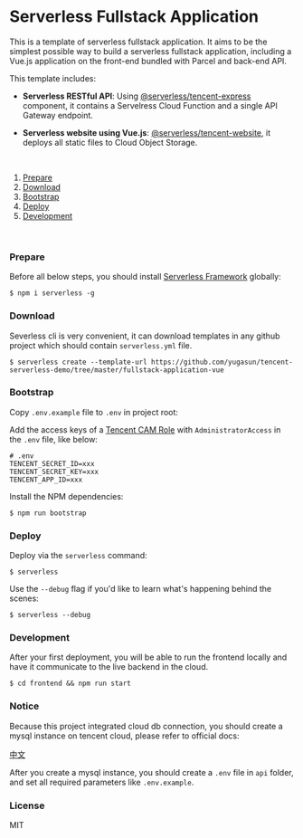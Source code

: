 # Serverless Fullstack Application

This is a template of serverless fullstack application. It aims to be the simplest possible way to build a serverless fullstack application, including a Vue.js application on the front-end bundled with Parcel and back-end API.

This template includes:

- **Serverless RESTful API**: Using [@serverless/tencent-express](https://github.com/serverless-components/tencent-express) component, it contains a Servelress Cloud Function and a single API Gateway endpoint.

- **Serverless website using Vue.js**: [@serverless/tencent-website](https://github.com/serverless-components/tencent-website), it deploys all static files to Cloud Object Storage.

&nbsp;

1. [Prepare](#Prepare)
2. [Download](#Download)
3. [Bootstrap](#Bootstrap)
4. [Deploy](#Deploy)
5. [Development](#Development)

&nbsp;

### Prepare

Before all below steps, you should install [Serverless Framework](https://www.github.com/serverless/serverless) globally:

```console
$ npm i serverless -g
```

### Download

Severless cli is very convenient, it can download templates in any github project which should contain `serverless.yml` file.

```console
$ serverless create --template-url https://github.com/yugasun/tencent-serverless-demo/tree/master/fullstack-application-vue
```

### Bootstrap

Copy `.env.example` file to `.env` in project root:

Add the access keys of a [Tencent CAM Role](https://console.cloud.tencent.com/cam/capi) with `AdministratorAccess` in the `.env` file, like below:

```
# .env
TENCENT_SECRET_ID=xxx
TENCENT_SECRET_KEY=xxx
TENCENT_APP_ID=xxx
```

Install the NPM dependencies:

```console
$ npm run bootstrap
```

### Deploy

Deploy via the `serverless` command:

```console
$ serverless
```

Use the `--debug` flag if you'd like to learn what's happening behind the scenes:

```console
$ serverless --debug
```

### Development

After your first deployment, you will be able to run the frontend locally and have it communicate to the live backend in the cloud.

```console
$ cd frontend && npm run start
```

### Notice

Because this project integrated cloud db connection, you should create a mysql instance on tencent cloud, please refer to official docs:

[中文](https://cloud.tencent.com/document/product/583/38012)

After you create a mysql instance, you should create a `.env` file in `api` folder, and set all required parameters like `.env.example`.

### License

MIT